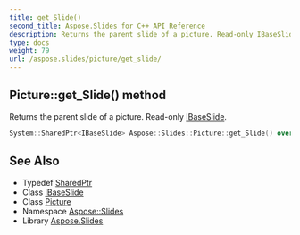 ```yaml
---
title: get_Slide()
second_title: Aspose.Slides for C++ API Reference
description: Returns the parent slide of a picture. Read-only IBaseSlide.
type: docs
weight: 79
url: /aspose.slides/picture/get_slide/
---
```

## Picture::get_Slide() method


Returns the parent slide of a picture. Read-only [IBaseSlide](../../ibaseslide/).

```cpp
System::SharedPtr<IBaseSlide> Aspose::Slides::Picture::get_Slide() override
```

## See Also

* Typedef [SharedPtr](../../../system/sharedptr/)
* Class [IBaseSlide](../../ibaseslide/)
* Class [Picture](../)
* Namespace [Aspose::Slides](../../)
* Library [Aspose.Slides](../../../)